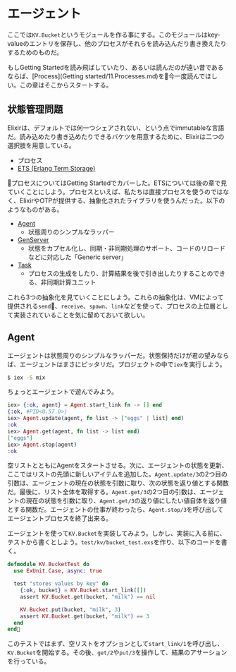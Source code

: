 # エージェント

 ここでは`KV.Bucket`というモジュールを作る事にする。このモジュールはkey-valueのエントリを保存し、他のプロセスがそれらを読み込んだり書き換えたりするためのものだ。

もしGetting Startedを読み飛ばしていたり、あるいは読んだのが遠い昔であるならば、[Process](Getting started/11.Processes.md)を今一度読んでほしい。この章はそこからスタートする。

## 状態管理問題

Elixirは、デフォルトでは何一つシェアされない、という点でimmutableな言語だ。読み込めたり書き込めたりできるバケツを用意するために、Elixirは二つの選択肢を用意している。

- プロセス
- [ETS (Erlang Term Storage)](http://www.erlang.org/doc/man/ets.html)

プロセスについてはGetting Startedでカバーした。ETSについては後の章で見ていくことにしよう。プロセスといえば、私たちは直接プロセスを使うのではなく、ElixirやOTPが提供する、抽象化されたライブラリを使うんだった。以下のようなものがある。

- [Agent](https://hexdocs.pm/elixir/Agent.html)
  - 状態周りのシンプルなラッパー
- [GenServer](https://hexdocs.pm/elixir/GenServer.html)
  - 状態をカプセル化し、同期・非同期処理のサポート、コードのリロードなどに対応した「Generic server」
- [Task](https://hexdocs.pm/elixir/Task.html)
  - プロセスの生成をしたり、計算結果を後で引き出したりすることのできる、非同期計算ユニット
  
これら3つの抽象化を見ていくことにしよう。これらの抽象化は、VMによって提供される`send`、`receive`、`spawn`、`link`などを使って、プロセスの上位層として実装されていることを気に留めておいて欲しい。

## Agent

エージェントは状態周りのシンプルなラッパーだ。状態保持だけが君の望みならば、エージェントはまさにピッタリだ。プロジェクトの中で`iex`を実行しよう。

```bash
$ iex -S mix
```

ちょっとエージェントで遊んでみよう。

```elixir
iex> {:ok, agent} = Agent.start_link fn -> [] end
{:ok, #PID<0.57.0>}
iex> Agent.update(agent, fn list -> ["eggs" | list] end)
:ok
iex> Agent.get(agent, fn list -> list end)
["eggs"]
iex> Agent.stop(agent)
:ok
```

空リストとともにAgentをスタートさせる。次に、エージェントの状態を更新、ここではリストの先頭に新しいアイテムを追加した。`Agent.update/3`の2つ目の引数は、エージェントの現在の状態を引数に取り、次の状態を返り値とする関数だ。最後に、リスト全体を取得する。`Agent.get/3`の2つ目の引数は、エージェントの現在の状態を引数に取り、`Agent.get/3`の返り値にしたい値自体を返り値とする関数だ。エージェントの仕事が終わったら、`Agent.stop/3`を呼び出してエージェントプロセスを終了出来る。

エージェントを使って`KV.Bucket`を実装してみよう。しかし、実装に入る前に、テストから書くとしよう。`test/kv/bucket_test.exs`を作り、以下のコードを書く。

```elixir
defmodule KV.BucketTest do
  use ExUnit.Case, async: true

  test "stores values by key" do
    {:ok, bucket} = KV.Bucket.start_link([])
    assert KV.Bucket.get(bucket, "milk") == nil

    KV.Bucket.put(bucket, "milk", 3)
    assert KV.Bucket.get(bucket, "milk") == 3
  end
end
```

このテストではまず、空リストをオプションとして`start_link/1`を呼び出し、`KV.Bucket`を開始する。その後、`get/2`や`put/3`を操作して、結果のアサーションを行っている。

